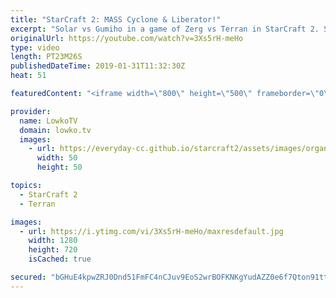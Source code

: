 ```yaml
---
title: "StarCraft 2: MASS Cyclone & Liberator!"
excerpt: "Solar vs Gumiho in a game of Zerg vs Terran in StarCraft 2. Subscribe for more videos: http://lowko.tv/youtube uThermal vs Solar: https://goo.gl/LDM2UE  In this game Gumiho decides to go for mass Cyclones, Hellions and a lot of Liberators. However, I already casted a game in the past where Solar dealt"
originalUrl: https://youtube.com/watch?v=3Xs5rH-meHo
type: video
length: PT23M26S
publishedDateTime: 2019-01-31T11:32:30Z
heat: 51

featuredContent: "<iframe width=\"800\" height=\"500\" frameborder=\"0\" src=\"https://www.youtube.com/embed/3Xs5rH-meHo\" allow=\"accelerometer; autoplay; encrypted-media; gyroscope; picture-in-picture\" allowfullscreen></iframe>"

provider:
  name: LowkoTV
  domain: lowko.tv
  images:
    - url: https://everyday-cc.github.io/starcraft2/assets/images/organizations/lowko.tv-50x50.jpg
      width: 50
      height: 50

topics:
  - StarCraft 2
  - Terran

images:
  - url: https://i.ytimg.com/vi/3Xs5rH-meHo/maxresdefault.jpg
    width: 1280
    height: 720
    isCached: true

secured: "bGHuE4kpwZRJ0Dnd51FmFC4nCJuv9EoS2wrBOFKNKgYudAZZ0e6f7Qton91ttGNASWWFIVJY9R0c6wx89aO8c1V07ln/+DeYl/d75M2ywuStlc/v/upIs1BvslCKTGkbU1ONd4irHw5eWLuKadrHmWZcXFOaFBfrU7K0NDvCWy/VVB6MidxMdpVX5s0sGdJdFfgSSdpVPweIAS7b7K+SkQ6zzh2BfEGPXyRjNWGozG0ZMLBHRwVeb2IadSvnGz/CL0ZnK1u/a+GM+zchYONcZ5eCLSEfByW9ByQzQEk/UuWKBLfnT+atFE11/lqs929TeEGvuJMNYIOJVhksj+RCWsVqIjo4/frx8J5/UvKB3RtBKQFLYtWF+OaRQNPn1s2ufOBgJbWGDaBvf56Dw/BrgLLlZSogs8hRwG9ch/HIw8hnNa68RuOVNvpEwKJbZkCi;C74JZzqhuIk3NvKLgSrmPA=="
---
```


